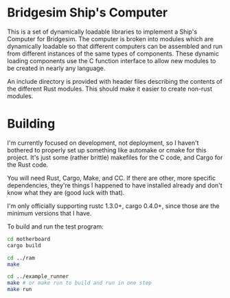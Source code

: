 # Bridgesim Ship's Computer

This is a set of dynamically loadable libraries to implement a Ship's Computer for
Bridgesim. The computer is broken into modules which are dynamically loadable so that
different computers can be assembled and run from different instances of the same types of
components. These dynamic loading components use the C function interface to allow new
modules to be created in nearly any language.

An include directory is provided with header files describing the contents of the
different Rust modules. This should make it easier to create non-rust modules.

# Building

I'm currently focused on development, not deployment, so I haven't bothered to properly
set up something like automake or cmake for this project. It's just some (rather brittle)
makefiles for the C code, and Cargo for the Rust code.

You will need Rust, Cargo, Make, and CC. If there are other, more specific dependencies,
they're things I happened to have installed already and don't know what they are (good
luck with that).

I'm only officially supporting rustc 1.3.0+, cargo 0.4.0+, since those are the minimum
versions that I have.

To build and run the test program:

```bash
cd motherboard
cargo build

cd ../ram
make

cd ../example_runner
make # or make run to build and run in one step
make run
```
